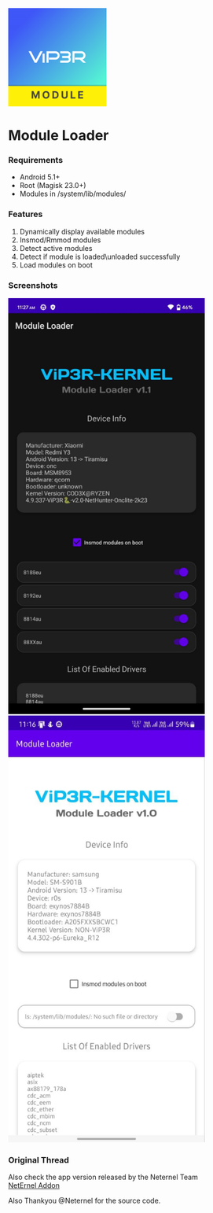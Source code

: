 
<img src="https://github.com/IamCOD3X/AddonApp/blob/main/imgs/icon.png?raw=true" alt="drawing" width="200"/>

# Module Loader

### Requirements

- Android 5.1+
- Root (Magisk 23.0+)
- Modules in /system/lib/modules/

### Features
1. Dynamically display available modules
2. Insmod/Rmmod modules
3. Detect active modules
4. Detect if module is loaded\unloaded successfully
5. Load modules on boot


### Screenshots
<img src="https://github.com/IamCOD3X/AddonApp/blob/main/imgs/Screenshot.jpg?raw=true" alt="drawing" width="400"/> &ensp;     <img src="https://github.com/IamCOD3X/AddonApp/blob/main/imgs/Screenshot1.jpg?raw=true" alt="drawing" width="400"/>


### Original Thread 
Also check the app version released by the Neternel Team <br>
[NetErnel Addon](https://github.com/Neternels/AddonApp.git)

Also Thankyou @Neternel for the source code.

